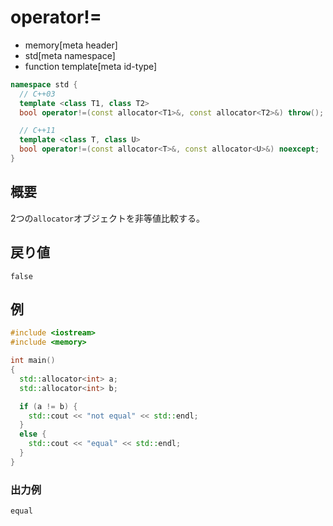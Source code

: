 # operator!=
* memory[meta header]
* std[meta namespace]
* function template[meta id-type]

```cpp
namespace std {
  // C++03
  template <class T1, class T2>
  bool operator!=(const allocator<T1>&, const allocator<T2>&) throw();

  // C++11
  template <class T, class U>
  bool operator!=(const allocator<T>&, const allocator<U>&) noexcept;
}
```

## 概要
2つの`allocator`オブジェクトを非等値比較する。


## 戻り値
`false`


## 例
```cpp example
#include <iostream>
#include <memory>

int main()
{
  std::allocator<int> a;
  std::allocator<int> b;

  if (a != b) {
    std::cout << "not equal" << std::endl;
  }
  else {
    std::cout << "equal" << std::endl;
  }
}
```

### 出力例
```
equal
```


